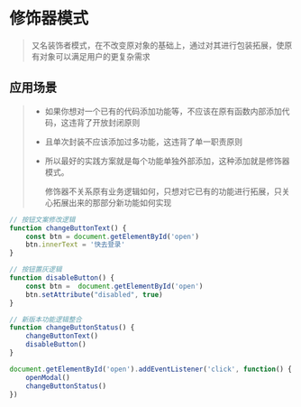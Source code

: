 # 修饰器模式

> 又名装饰者模式，在不改变原对象的基础上，通过对其进行包装拓展，使原有对象可以满足用户的更复杂需求

## 应用场景

> * 如果你想对一个已有的代码添加功能等，不应该在原有函数内部添加代码，这违背了开放封闭原则
>
> * 且单次封装不应该添加过多功能，这违背了单一职责原则
>
> * 所以最好的实践方案就是每个功能单独外部添加，这种添加就是修饰器模式。
>
>   修饰器不关系原有业务逻辑如何，只想对它已有的功能进行拓展，只关心拓展出来的那部分新功能如何实现

~~~js
// 按钮文案修改逻辑
function changeButtonText() {
    const btn = document.getElementById('open')
    btn.innerText = '快去登录'
}

// 按钮置灰逻辑
function disableButton() {
    const btn =  document.getElementById('open')
    btn.setAttribute("disabled", true)
}

// 新版本功能逻辑整合
function changeButtonStatus() {
    changeButtonText()
    disableButton()
}

document.getElementById('open').addEventListener('click', function() {
    openModal()
    changeButtonStatus()
})
~~~





